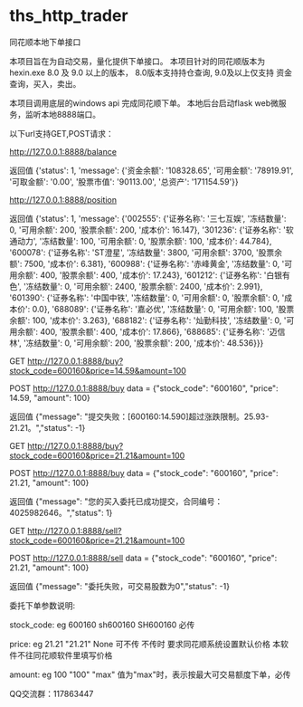 # ths_http_trader
同花顺本地下单接口

本项目旨在为自动交易，量化提供下单接口。
本项目针对的同花顺版本为 hexin.exe 8.0 及 9.0 以上的版本， 8.0版本支持持仓查询, 9.0及以上仅支持 资金查询，买入，卖出。

本项目调用底层的windows api 完成同花顺下单。
本地后台启动flask web微服务，监听本地8888端口。

以下url支持GET,POST请求：

http://127.0.0.1:8888/balance

返回值 {'status': 1, 'message': {'资金余额': '108328.65', '可用金额': '78919.91', '可取金额': '0.00', '股票市值': '90113.00', '总资产': '171154.59'}}

http://127.0.0.1:8888/position

返回值 {'status': 1, 'message': {'002555': {'证券名称': '三七互娱', '冻结数量': 0, '可用余额': 200, '股票余额': 200, '成本价': 16.147}, '301236': {'证券名称': '软通动力', '冻结数量': 100, '可用余额': 0, '股票余额': 100, '成本价': 44.784}, '600078': {'证券名称': 'ST澄星', '冻结数量': 3800, '可用余额': 3700, '股票余额': 7500, '成本价': 6.381}, '600988': {'证券名称': '赤峰黄金', '冻结数量': 0, '可用余额': 400, '股票余额': 400, '成本价': 17.243}, '601212': {'证券名称': '白银有色', '冻结数量': 0, '可用余额': 2400, '股票余额': 2400, '成本价': 2.991}, '601390': {'证券名称': '中国中铁', '冻结数量': 0, '可用余额': 0, '股票余额': 0, '成本价': 0.0}, '688089': {'证券名称': '嘉必优', '冻结数量': 0, '可用余额': 100, '股票余额': 100, '成本价': 3.263}, '688182': {'证券名称': '灿勤科技', '冻结数量': 0, '可用余额': 400, '股票余额': 400, '成本价': 17.866}, '688685': {'证券名称': '迈信林', '冻结数量': 0, '可用余额': 200, '股票余额': 200, '成本价': 48.536}}}

GET http://127.0.0.1:8888/buy?stock_code=600160&price=14.59&amount=100

POST http://127.0.0.1:8888/buy   data = {"stock_code": "600160", "price": 14.59, "amount": 100}

返回值 {"message": "提交失败：[600160:14.590]超过涨跌限制。25.93-21.21。","status": -1}  

GET http://127.0.0.1:8888/buy?stock_code=600160&price=21.21&amount=100

POST http://127.0.0.1:8888/buy   data = {"stock_code": "600160", "price": 21.21, "amount": 100}

返回值 {"message": "您的买入委托已成功提交，合同编号：4025982646。","status": 1}

GET http://127.0.0.1:8888/sell?stock_code=600160&price=21.21&amount=100

POST http://127.0.0.1:8888/sell   data = {"stock_code": "600160", "price": 21.21, "amount": 100}

返回值 {"message": "委托失败，可交易股数为0","status": -1}

委托下单参数说明:

stock_code: eg 600160 sh600160 SH600160 必传

price: eg 21.21 "21.21" None 可不传 不传时 要求同花顺系统设置默认价格 本软件不往同花顺软件里填写价格

amount: eg 100 "100" "max" 值为"max"时，表示按最大可交易额度下单，必传

QQ交流群：117863447
